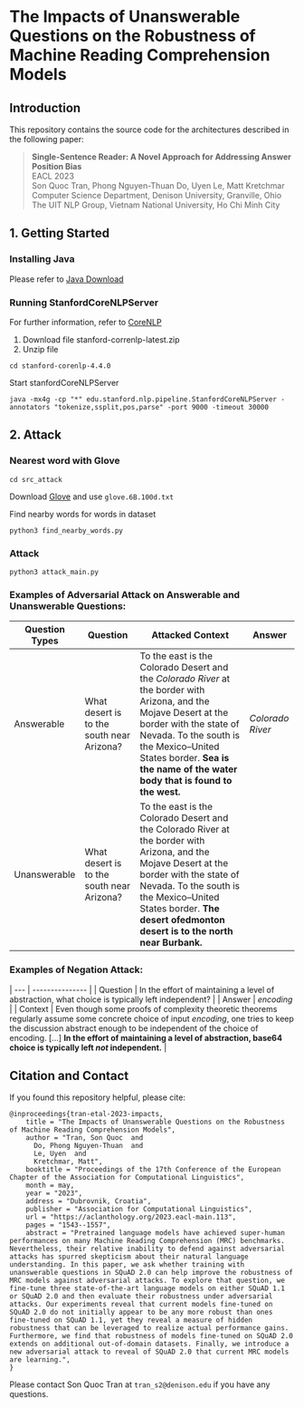 # The Impacts of Unanswerable Questions on the Robustness of Machine Reading Comprehension Models
## Introduction
This repository contains the source code for the architectures described in the following paper:
>**Single-Sentence Reader: A Novel Approach for Addressing Answer Position Bias**<br>
>EACL 2023 <br>
>Son Quoc Tran, Phong Nguyen-Thuan Do, Uyen Le, Matt Kretchmar<br>
>Computer Science Department, Denison University, Granville, Ohio<br>
>The UIT NLP Group, Vietnam National University, Ho Chi Minh City<br>

## 1. Getting Started
### Installing Java
Please refer to [Java Download](https://www.oracle.com/java/technologies/downloads/#java16)
### Running StanfordCoreNLPServer
For further information, refer to [CoreNLP](https://stanfordnlp.github.io/CoreNLP/corenlp-server.html)

1. Download file stanford-correnlp-latest.zip
2. Unzip file

```
cd stanford-corenlp-4.4.0
```

Start stanfordCoreNLPServer 

```shell
java -mx4g -cp "*" edu.stanford.nlp.pipeline.StanfordCoreNLPServer -annotators "tokenize,ssplit,pos,parse" -port 9000 -timeout 30000
```
## 2. Attack
### Nearest word with Glove

```
cd src_attack
```

Download [Glove](https://nlp.stanford.edu/projects/glove/) and use `glove.6B.100d.txt`

Find nearby words for words in dataset

```
python3 find_nearby_words.py
```

### Attack 

```python3
python3 attack_main.py
```

### Examples of Adversarial Attack on Answerable and Unanswerable Questions: 

| Question Types | Question | Attacked Context | Answer |
| --- | ----- | ---------- | ---- | 
| Answerable |  What desert is to the south near Arizona? | To the east is the Colorado Desert and the *Colorado River* at the border with Arizona, and the Mojave Desert at the border with the state of Nevada. To the south is the Mexico–United States border. **Sea is the name of the water body that is found to the west.** | *Colorado River* |
| Unanswerable | What desert is to the south near Arizona? | To the east is the Colorado Desert and the Colorado River at the border with Arizona, and the Mojave Desert at the border with the state of Nevada. To the south is the Mexico–United States border. **The desert ofedmonton desert is to the north near Burbank.** | |


### Examples of Negation Attack: 
| --- | --------------- |
| Question | In the effort of maintaining a level of  abstraction, what choice is typically left independent? | 
| Answer | *encoding* | 
| Context | Even though some proofs of complexity theoretic theorems regularly assume some concrete choice of input *encoding*, one tries to keep the discussion abstract enough to be independent of the choice of encoding. [...] **In the effort of maintaining a level of abstraction, base64 choice is typically left *not* independent.** | 

## Citation and Contact
If you found this repository helpful, please cite:
```
@inproceedings{tran-etal-2023-impacts,
    title = "The Impacts of Unanswerable Questions on the Robustness of Machine Reading Comprehension Models",
    author = "Tran, Son Quoc  and
      Do, Phong Nguyen-Thuan  and
      Le, Uyen  and
      Kretchmar, Matt",
    booktitle = "Proceedings of the 17th Conference of the European Chapter of the Association for Computational Linguistics",
    month = may,
    year = "2023",
    address = "Dubrovnik, Croatia",
    publisher = "Association for Computational Linguistics",
    url = "https://aclanthology.org/2023.eacl-main.113",
    pages = "1543--1557",
    abstract = "Pretrained language models have achieved super-human performances on many Machine Reading Comprehension (MRC) benchmarks. Nevertheless, their relative inability to defend against adversarial attacks has spurred skepticism about their natural language understanding. In this paper, we ask whether training with unanswerable questions in SQuAD 2.0 can help improve the robustness of MRC models against adversarial attacks. To explore that question, we fine-tune three state-of-the-art language models on either SQuAD 1.1 or SQuAD 2.0 and then evaluate their robustness under adversarial attacks. Our experiments reveal that current models fine-tuned on SQuAD 2.0 do not initially appear to be any more robust than ones fine-tuned on SQuAD 1.1, yet they reveal a measure of hidden robustness that can be leveraged to realize actual performance gains. Furthermore, we find that robustness of models fine-tuned on SQuAD 2.0 extends on additional out-of-domain datasets. Finally, we introduce a new adversarial attack to reveal of SQuAD 2.0 that current MRC models are learning.",
}

```
Please contact Son Quoc Tran at `tran_s2@denison.edu` if you have any questions.

